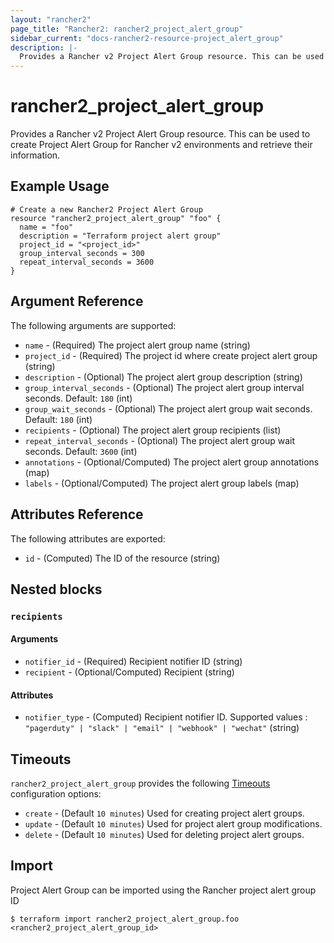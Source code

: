 ```yaml
---
layout: "rancher2"
page_title: "Rancher2: rancher2_project_alert_group"
sidebar_current: "docs-rancher2-resource-project_alert_group"
description: |-
  Provides a Rancher v2 Project Alert Group resource. This can be used to create Project Alert Group for Rancher v2 environments and retrieve their information.
---
```


# rancher2\_project\_alert\_group

Provides a Rancher v2 Project Alert Group resource. This can be used to create Project Alert Group for Rancher v2 environments and retrieve their information.

## Example Usage

```hcl
# Create a new Rancher2 Project Alert Group
resource "rancher2_project_alert_group" "foo" {
  name = "foo"
  description = "Terraform project alert group"
  project_id = "<project_id>"
  group_interval_seconds = 300
  repeat_interval_seconds = 3600
}
```

## Argument Reference

The following arguments are supported:

* `name` - (Required) The project alert group name (string)
* `project_id` - (Required) The project id where create project alert group (string)
* `description` - (Optional) The project alert group description (string)
* `group_interval_seconds` - (Optional) The project alert group interval seconds. Default: `180` (int)
* `group_wait_seconds` - (Optional) The project alert group wait seconds. Default: `180` (int)
* `recipients` - (Optional) The project alert group recipients (list)
* `repeat_interval_seconds` - (Optional) The project alert group wait seconds. Default: `3600` (int)
* `annotations` - (Optional/Computed) The project alert group annotations (map)
* `labels` - (Optional/Computed) The project alert group labels (map)


## Attributes Reference

The following attributes are exported:

* `id` - (Computed) The ID of the resource (string)

## Nested blocks

### `recipients`

#### Arguments

* `notifier_id` - (Required) Recipient notifier ID (string)
* `recipient` - (Optional/Computed) Recipient (string)

#### Attributes

* `notifier_type` - (Computed) Recipient notifier ID. Supported values : `"pagerduty" | "slack" | "email" | "webhook" | "wechat"` (string)

## Timeouts

`rancher2_project_alert_group` provides the following
[Timeouts](https://www.terraform.io/docs/configuration/resources.html#operation-timeouts) configuration options:

- `create` - (Default `10 minutes`) Used for creating project alert groups.
- `update` - (Default `10 minutes`) Used for project alert group modifications.
- `delete` - (Default `10 minutes`) Used for deleting project alert groups.

## Import

Project Alert Group can be imported using the Rancher project alert group ID

```
$ terraform import rancher2_project_alert_group.foo <rancher2_project_alert_group_id>
```
